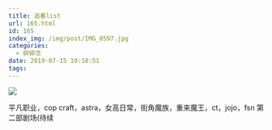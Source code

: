 ```yaml
---
title: 追番list
url: 165.html
id: 165
index_img: /img/post/IMG_0597.jpg
categories:
  - 碎碎念
date: 2019-07-15 19:18:51
tags:
---
```


![](/img/post/IMG_0597.jpg)

平凡职业，cop craft，astra，女高日常，街角魔族，重来魔王，ct，jojo，fsn 第二部剧场(待续
